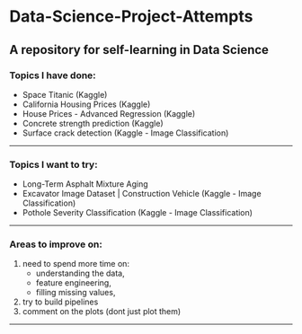 # Data-Science-Project-Attempts


A repository for self-learning in Data Science 
---
### Topics I have done:
  - Space Titanic (Kaggle)
  - California Housing Prices (Kaggle)
  - House Prices - Advanced Regression (Kaggle)
  - Concrete strength prediction (Kaggle)
  - Surface crack detection (Kaggle - Image Classification)
---
### Topics I want to try:
 - Long-Term Asphalt Mixture Aging
 - Excavator Image Dataset | Construction Vehicle (Kaggle - Image Classification)
 - Pothole Severity Classification (Kaggle - Image Classification)

---
### Areas to improve on:
1. need to spend more time on:
    - understanding the data,
    - feature engineering,
    - filling missing values,
2. try to build pipelines
3. comment on the plots (dont just plot them)


---
